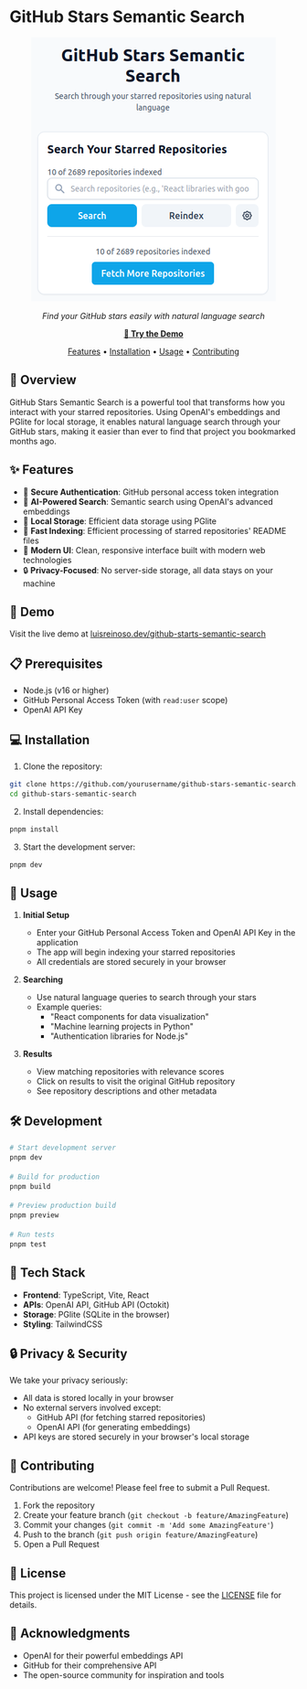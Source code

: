 # GitHub Stars Semantic Search

<div align="center">

![GitHub Stars Semantic Search](github-stars-rag.png)

_Find your GitHub stars easily with natural language search_

**[🚀 Try the Demo](https://luisreinoso.dev/github-starts-semantic-search)**

[Features](#features) • [Installation](#installation) • [Usage](#usage) • [Contributing](#contributing)

</div>

## 🌟 Overview

GitHub Stars Semantic Search is a powerful tool that transforms how you interact with your starred repositories. Using OpenAI's embeddings and PGlite for local storage, it enables natural language search through your GitHub stars, making it easier than ever to find that project you bookmarked months ago.

## ✨ Features

- 🔐 **Secure Authentication**: GitHub personal access token integration
- 🤖 **AI-Powered Search**: Semantic search using OpenAI's advanced embeddings
- 💾 **Local Storage**: Efficient data storage using PGlite
- 🚀 **Fast Indexing**: Efficient processing of starred repositories' README files
- 🎨 **Modern UI**: Clean, responsive interface built with modern web technologies
- 🔒 **Privacy-Focused**: No server-side storage, all data stays on your machine

## 🚀 Demo

Visit the live demo at [luisreinoso.dev/github-starts-semantic-search](https://luisreinoso.dev/github-starts-semantic-search)

## 📋 Prerequisites

- Node.js (v16 or higher)
- GitHub Personal Access Token (with `read:user` scope)
- OpenAI API Key

## 💻 Installation

1. Clone the repository:

```bash
git clone https://github.com/yourusername/github-stars-semantic-search.git
cd github-stars-semantic-search
```

2. Install dependencies:

```bash
pnpm install
```

3. Start the development server:

```bash
pnpm dev
```

## 🎯 Usage

1. **Initial Setup**

   - Enter your GitHub Personal Access Token and OpenAI API Key in the application
   - The app will begin indexing your starred repositories
   - All credentials are stored securely in your browser

2. **Searching**

   - Use natural language queries to search through your stars
   - Example queries:
     - "React components for data visualization"
     - "Machine learning projects in Python"
     - "Authentication libraries for Node.js"

3. **Results**
   - View matching repositories with relevance scores
   - Click on results to visit the original GitHub repository
   - See repository descriptions and other metadata

## 🛠️ Development

```bash
# Start development server
pnpm dev

# Build for production
pnpm build

# Preview production build
pnpm preview

# Run tests
pnpm test
```

## 🔧 Tech Stack

- **Frontend**: TypeScript, Vite, React
- **APIs**: OpenAI API, GitHub API (Octokit)
- **Storage**: PGlite (SQLite in the browser)
- **Styling**: TailwindCSS

## 🔒 Privacy & Security

We take your privacy seriously:

- All data is stored locally in your browser
- No external servers involved except:
  - GitHub API (for fetching starred repositories)
  - OpenAI API (for generating embeddings)
- API keys are stored securely in your browser's local storage

## 🤝 Contributing

Contributions are welcome! Please feel free to submit a Pull Request.

1. Fork the repository
2. Create your feature branch (`git checkout -b feature/AmazingFeature`)
3. Commit your changes (`git commit -m 'Add some AmazingFeature'`)
4. Push to the branch (`git push origin feature/AmazingFeature`)
5. Open a Pull Request

## 📄 License

This project is licensed under the MIT License - see the [LICENSE](LICENSE) file for details.

## 🙏 Acknowledgments

- OpenAI for their powerful embeddings API
- GitHub for their comprehensive API
- The open-source community for inspiration and tools
